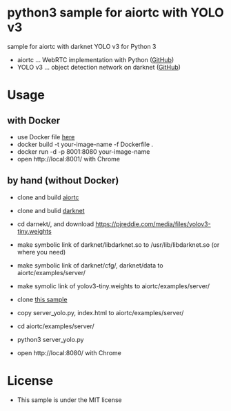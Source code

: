 # python3 sample for aiortc with YOLO v3

sample for aiortc with darknet YOLO v3 for Python 3

- aiortc ... WebRTC implementation with Python ([GitHub](https://github.com/jlaine/aiortc))
- YOLO v3 ... object detection network on darknet ([GitHub](https://github.com/pjreddie/darknet/)) 


# Usage

## with Docker

- use Docker file [here](https://github.com/mganeko/aiortc_yolov3/blob/master/Dockerfile) 
- docker build -t your-image-name -f Dockerfile .
- docker run -d -p 8001:8080 your-image-name
- open http://local:8001/ with Chrome


## by hand (without Docker)
- clone and build [aiortc](https://github.com/jlaine/aiortc)
- clone and bulid [darknet](https://github.com/pjreddie/darknet)
- cd darnekt/, and download https://pjreddie.com/media/files/yolov3-tiny.weights
- make symbolic link of darknet/libdarknet.so to /usr/lib/libdarknet.so (or where you need)
- make symbolic link of darknet/cfg/, darknet/data to aiortc/examples/server/
- make symolic link of yolov3-tiny.weights to aiortc/examples/server/

- clone [this sample](https://github.com/mganeko/python3_yolov3)
- copy server_yolo.py, index.html to aiortc/examples/server/

- cd aiortc/examples/server/
- python3 server_yolo.py
- open http://local:8080/ with Chrome


# License

- This sample is under the MIT license


